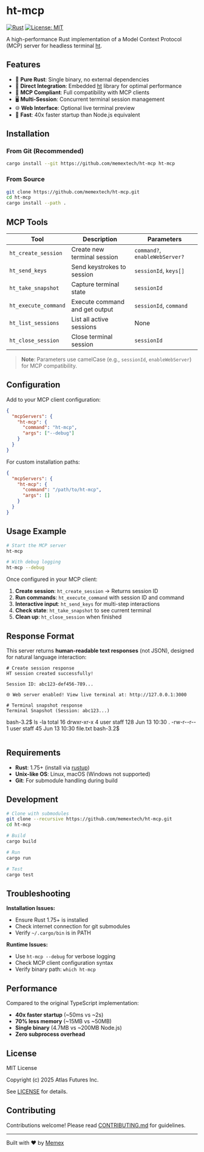 # ht-mcp

[![Rust](https://img.shields.io/badge/rust-1.75+-orange.svg)](https://www.rust-lang.org)
[![License: MIT](https://img.shields.io/badge/License-MIT-blue.svg)](https://opensource.org/licenses/MIT)

A high-performance Rust implementation of a Model Context Protocol (MCP) server for headless terminal [ht](https://github.com/andyk/ht).

## Features

- 🚀 **Pure Rust**: Single binary, no external dependencies
- 🔗 **Direct Integration**: Embedded [ht](https://github.com/andyk/ht) library for optimal performance  
- 📡 **MCP Compliant**: Full compatibility with MCP clients
- 🖥️ **Multi-Session**: Concurrent terminal session management
- 🌐 **Web Interface**: Optional live terminal preview
- 💨 **Fast**: 40x faster startup than Node.js equivalent

## Installation

### From Git (Recommended)

```bash
cargo install --git https://github.com/memextech/ht-mcp ht-mcp
```

### From Source

```bash
git clone https://github.com/memextech/ht-mcp.git
cd ht-mcp
cargo install --path .
```

## MCP Tools

| Tool | Description | Parameters |
|------|-------------|------------|
| `ht_create_session` | Create new terminal session | `command?`, `enableWebServer?` |
| `ht_send_keys` | Send keystrokes to session | `sessionId`, `keys[]` |
| `ht_take_snapshot` | Capture terminal state | `sessionId` |
| `ht_execute_command` | Execute command and get output | `sessionId`, `command` |
| `ht_list_sessions` | List all active sessions | None |
| `ht_close_session` | Close terminal session | `sessionId` |

> **Note**: Parameters use camelCase (e.g., `sessionId`, `enableWebServer`) for MCP compatibility.

## Configuration

Add to your MCP client configuration:

```json
{
  "mcpServers": {
    "ht-mcp": {
      "command": "ht-mcp",
      "args": ["--debug"]
    }
  }
}
```

For custom installation paths:

```json
{
  "mcpServers": {
    "ht-mcp": {
      "command": "/path/to/ht-mcp",
      "args": []
    }
  }
}
```

## Usage Example

```bash
# Start the MCP server
ht-mcp

# With debug logging
ht-mcp --debug
```

Once configured in your MCP client:

1. **Create session**: `ht_create_session` → Returns session ID
2. **Run commands**: `ht_execute_command` with session ID and command
3. **Interactive input**: `ht_send_keys` for multi-step interactions
4. **Check state**: `ht_take_snapshot` to see current terminal
5. **Clean up**: `ht_close_session` when finished

## Response Format

This server returns **human-readable text responses** (not JSON), designed for natural language interaction:

```text
# Create session response
HT session created successfully!

Session ID: abc123-def456-789...

🌐 Web server enabled! View live terminal at: http://127.0.0.1:3000

# Terminal snapshot response
Terminal Snapshot (Session: abc123...)

```
bash-3.2$ ls -la
total 16
drwxr-xr-x  4 user staff  128 Jun 13 10:30 .
-rw-r--r--  1 user staff   45 Jun 13 10:30 file.txt
bash-3.2$ 
```
```

## Requirements

- **Rust**: 1.75+ (install via [rustup](https://rustup.rs/))
- **Unix-like OS**: Linux, macOS (Windows not supported)
- **Git**: For submodule handling during build

## Development

```bash
# Clone with submodules
git clone --recursive https://github.com/memextech/ht-mcp.git
cd ht-mcp

# Build
cargo build

# Run
cargo run

# Test
cargo test
```

## Troubleshooting

**Installation Issues:**
- Ensure Rust 1.75+ is installed
- Check internet connection for git submodules
- Verify `~/.cargo/bin` is in PATH

**Runtime Issues:**
- Use `ht-mcp --debug` for verbose logging
- Check MCP client configuration syntax
- Verify binary path: `which ht-mcp`

## Performance

Compared to the original TypeScript implementation:
- **40x faster startup** (~50ms vs ~2s)
- **70% less memory** (~15MB vs ~50MB)
- **Single binary** (4.7MB vs ~200MB Node.js)
- **Zero subprocess overhead**

## License

MIT License

Copyright (c) 2025 Atlas Futures Inc.

See [LICENSE](LICENSE) for details.

## Contributing

Contributions welcome! Please read [CONTRIBUTING.md](CONTRIBUTING.md) for guidelines.

---

Built with ❤️ by [Memex](https://memex.tech)
